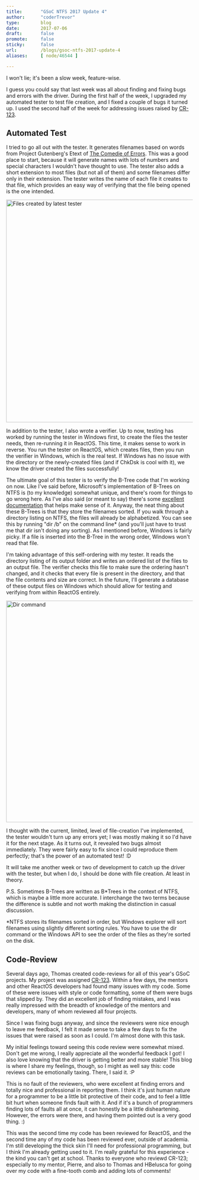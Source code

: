 ```yaml
---
title:       "GSoC NTFS 2017 Update 4"
author:      "coderTrevor"
type:        blog
date:        2017-07-06
draft:       false
promote:     false
sticky:      false
url:         /blogs/gsoc-ntfs-2017-update-4
aliases:     [ node/46544 ]

---
```


<p>I won't lie; it's been a slow week, feature-wise.</p>

<p>I guess you could say that last week was all about finding and fixing bugs and errors with the driver. During the first half of the week, I upgraded my automated tester to test file creation, and I fixed a couple of bugs it turned up. I used the second half of the week for addressing issues raised by <a href="https://code.reactos.org/cru/CR-123">CR-123</a>.</p>

<h2>Automated Test</h2>
<p>I tried to go all out with the tester. It generates filenames based on words from Project Gutenberg's Etext of <a href="https://www.gutenberg.org/files/2239/2239.txt">The Comedie of Errors</a>. This was a good place to start, because it will generate names with lots of numbers and special characters I wouldn't have thought to use. The tester also adds a short extension to most files (but not all of them) and some filenames differ only in their extension. The tester writes the name of each file it creates to that file, which provides an easy way of verifying that the file being opened is the one intended.</p>

<img src="/sites/default/files/imagepicker/49142/createdFiles.png" alt="Files created by latest tester"  class="imgp_img" width="803" height="601" />

<p>In addition to the tester, I also wrote a verifier. Up to now, testing has worked by running the tester in Windows first, to create the files the tester needs, then re-running it in ReactOS. This time, it makes sense to work in reverse. You run the tester on ReactOS, which creates files, then you run the verifier in Windows, which is the real test. If Windows has no issue with the directory or the newly-created files (and if ChkDsk is cool with it), we know the driver created the files successfully!</p>

<p>The ultimate goal of this tester is to verify the B-Tree code that I'm working on now. Like I've said before, Microsoft's implementation of B-Trees on NTFS is (to my knowledge) somewhat unique, and there's room for things to go wrong here. As I've also said (or meant to say) there's some <a href="https://flatcap.org/linux-ntfs/ntfs/concepts/tree/index.html">excellent documentation</a> that helps make sense of it. Anyway, the neat thing about these B-Trees is that they store the filenames sorted. If you walk through a directory listing on NTFS, the files will already be alphabetized. You can see this by running "dir /b" on the command line* (and you'll just have to trust me that dir isn't doing any sorting). As I mentioned before, Windows is fairly picky. If a file is inserted into the B-Tree in the wrong order, Windows won't read that file.</p>

<p>I'm taking advantage of this self-ordering with my tester. It reads the directory listing of its output folder and writes an ordered list of the files to an output file. The verifier checks this file to make sure the ordering hasn't changed, and it checks that every file is present in the directory, and that the file contents and size are correct. In the future, I'll generate a database of these output files on Windows which should allow for testing and verifying from within ReactOS entirely.</p>

<img src="/sites/default/files/imagepicker/49142/dirCommand.png" alt="Dir command"  class="imgp_img" width="797" height="598" />

<p>I thought with the current, limited, level of file-creation I've implemented, the tester wouldn't turn up any errors yet; I was mostly making it so I'd have it for the next stage. As it turns out, it revealed two bugs almost immediately. They were fairly easy to fix since I could reproduce them perfectly; that's the power of an automated test! :D</p>

<p>It will take me another week or two of development to catch up the driver with the tester, but when I do, I should be done with file creation. At least in theory.</p>

<p>P.S. Sometimes B-Trees are written as B*Trees in the context of NTFS, which is maybe a little more accurate. I interchange the two terms because the difference is subtle and not worth making the distinction in casual discussion.</p>

<p>*NTFS stores its filenames sorted in order, but Windows explorer will sort filenames using slightly different sorting rules. You have to use the dir command or the Windows API to see the order of the files as they're sorted on the disk.</p>
 
<h2>Code-Review</h2>

<p>Several days ago, Thomas created code-reviews for all of this year's GSoC projects. My project was assigned <a href="https://code.reactos.org/cru/CR-123">CR-123</a>. Within a few days, the mentors and other ReactOS developers had found many issues with my code. Some of these were issues with style or code formatting, some of them were bugs that slipped by. They did an excellent job of finding mistakes, and I was really impressed with the breadth of knowledge of the mentors and developers, many of whom reviewed all four projects.</p>

<p>Since I was fixing bugs anyway, and since the reviewers were nice enough to leave me feedback, I felt it made sense to take a few days to fix the issues that were raised as soon as I could. I'm almost done with this task.</p>

<p>My initial feelings toward seeing this code review were somewhat mixed. Don't get me wrong, I really appreciate all the wonderful feedback I got! I also love knowing that the driver is getting better and more stable! This blog is where I share my feelings, though, so I might as well say this: code reviews can be emotionally taxing. There, I said it. :P</p>

<p>This is no fault of the reviewers, who were excellent at finding errors and totally nice and professional in reporting them. I think it's just human nature for a programmer to be a little bit protective of their code, and to feel a little bit hurt when someone finds fault with it. And if it's a bunch of programmers finding lots of faults all at once, it can honestly be a little disheartening. However, the errors were there, and having them pointed out is a very good thing. :)</p>

<p>This was the second time my code has been reviewed for ReactOS, and the second time any of my code has been reviewed ever, outside of academia. I'm still developing the thick skin I'll need for professional programming, but I think I'm already getting used to it. I'm really grateful for this experience - the kind you can't get at school. Thanks to everyone who reviewd CR-123; especially to my mentor, Pierre, and also to Thomas and HBelusca for going over my code with a fine-tooth comb and adding lots of comments!</p>

